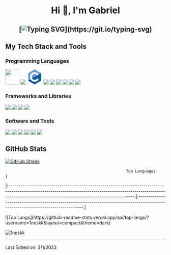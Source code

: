 <h1 align="center">
Hi 👋, I'm Gabriel

  
  <h2 align="center">
    
[![Typing SVG](https://readme-typing-svg.herokuapp.com?font=Manrope&weight=600&pause=1000&center=true&vCenter=true&width=435&lines=Welcome+to+my+GitHub+profile!;I'm+a+computer+science+student!;I'm+always+expanding+my+tech+stack!)](https://git.io/typing-svg)


<!-- [## Contribution Snake 
![snake gif](https://github.com/null3000/null3000/blob/output/github-contribution-grid-snake.svg)](url) -->

## My Tech Stack and Tools

### Programming Languages

<p>
  

<img width ='44px' height ='48px' src="https://user-images.githubusercontent.com/113075816/229296458-933c6249-e7ae-4246-ac7d-b97044ea8a8e.png"/>
<img width ='48px' src="https://cdn.cdnlogo.com/logos/c/27/c.svg"/>
<img width ='48px' src="https://raw.githubusercontent.com/devicons/devicon/master/icons/c/c-original.svg"/>
<img width ='48px' src="https://user-images.githubusercontent.com/113075816/222309413-7b484809-5133-4987-81c6-e49a446a9241.png"/>
<img width ='48px' src="https://user-images.githubusercontent.com/76852813/172720095-d75caaaa-c8b8-497e-a1bf-54720da5f9ed.svg"/>
<img width ='48px' src="https://user-images.githubusercontent.com/113075816/222309317-5658f482-a85c-4b92-9191-d96626483ccf.png"/>
<img width ='48px' src ='https://raw.githubusercontent.com/rahulbanerjee26/githubAboutMeGenerator/main/icons/html.svg'> </a>
<img width ='48px' src ='https://raw.githubusercontent.com/rahulbanerjee26/githubAboutMeGenerator/main/icons/css.svg'> </a>
<img width ='48px' src="https://user-images.githubusercontent.com/76852813/172720089-5ce0ea22-01c9-4444-8e70-a81501452b13.svg"/>




 ### Frameworks and Libraries

<p>
<img width ='48px' src="https://user-images.githubusercontent.com/113075816/222308651-311347f3-c59c-4293-b9b6-28d79ffa0be4.png"/>
<img width ='48px' src="https://user-images.githubusercontent.com/113075816/222307233-3eab3210-6b04-4f45-bf12-8ba5b7519672.png"/>
<img width ='48px' src="https://user-images.githubusercontent.com/113075816/222307077-3fb243f7-693a-4f2a-bf81-d25c3135faae.png"/>
<img width ='48px' src="https://res.cloudinary.com/practicaldev/image/fetch/s--_2L8a8d_--/c_limit%2Cf_auto%2Cfl_progressive%2Cq_auto%2Cw_880/https://i.imgur.com/klqhvdA.png"/>

### Software and Tools

<p>
           

<img width ='48px' src="https://user-images.githubusercontent.com/113075816/222308536-edb83973-50ab-42df-b2ab-1491d48a2904.png"/>
<img width ='48px' src="https://user-images.githubusercontent.com/76852813/172722742-4c84455a-830a-4f69-8dcd-ac9437e52251.svg"/>
<img width ='48px' src="https://user-images.githubusercontent.com/76852813/172722126-2495793f-c4f3-43cc-bfb2-14e1d6f4d3a2.svg"/>
<img width ='48px' src="https://user-images.githubusercontent.com/76852813/172732353-d8b662eb-8f1c-453a-82f4-00132b440aaa.svg"/>
<img width ='48px' src="https://user-images.githubusercontent.com/76852813/172722286-8f3ffc2b-593a-4670-9e9f-c77154f6763c.svg"/>
<img width ='48px' src="https://user-images.githubusercontent.com/76852813/172722833-c1dafe34-7340-4220-a115-81dce56b1746.svg"/>








	
## GitHub Stats


<!--|                                                                     My Stats                                                                     |-->

<!-- | ![My Github Graph](https://activity-graph.herokuapp.com/graph?username=1neskk&theme=react-dark&hide_border=true&area=true) | -->
<!--   ![1neskk's GitHub stats](https://github-readme-stats.vercel.app/api?username=1neskk&theme=algolia)             -->
[![GitHub Streak](https://github-readme-streak-stats.herokuapp.com?user=1neskk&theme=dark&hide_border=true&border_radius=10)](https://git.io/streak-stats)
<!--| ![My GitHub Streak](https://github-readme-streak-stats.herokuapp.com/?user=1neskk&theme=algolia)                    | -->
    

                                                         Top Languages                                                           |      
|:-------------------------------------------------------------------------------------------------------------------------------------------------------------------------------------------------------------------------:|:---------------------------------------------------------------------------------------------------------------------------------:|
<!-- | ![Repo Card](https://github-readme-stats.vercel.app/api/pin/?username=1neskk&repo=RayTracing&theme=dark)| --> ![Top Langs](https://github-readme-stats.vercel.app/api/top-langs/?username=1neskk&layout=compact&theme=dark) 
	
<p align="left"> <img src="https://komarev.com/ghpvc/?username=1neskk&label=Profile%20views&color=0e75b6&style=flat" alt="1neskk" /> </p> 

<!-- Some icons courtesy of [icons8](https://icons8.com/) -->

------
Last Edited on: 3/1/2023
